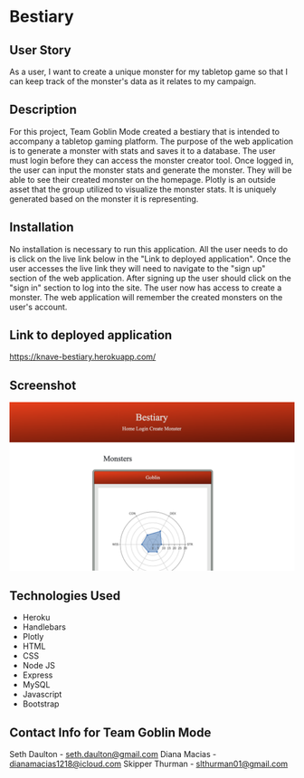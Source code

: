 # Bestiary

## User Story

As a user, I want to create a unique monster for my tabletop game so that I can keep track of the monster's data as it relates to my campaign.

## Description

For this project, Team Goblin Mode created a bestiary that is intended to accompany a tabletop gaming platform. The purpose of the web application is to generate a monster with stats and saves it to a database. The user must login before they can access the monster creator tool. Once logged in, the user can input the monster stats and generate the monster. They will be able to see their created monster on the homepage. Plotly is an outside asset that the group utilized to visualize the monster stats. It is uniquely generated based on the monster it is representing.

## Installation

No installation is necessary to run this application. All the user needs to do is click on the live link below in the "Link to deployed application". Once the user accesses the live link they will need to navigate to the "sign up" section of the web application. After signing up the user should click on the "sign in" section to log into the site. The user now has access to create a monster. The web application will remember the created monsters on the user's account.   

## Link to deployed application

https://knave-bestiary.herokuapp.com/

## Screenshot

![Bestiary Homepage](./public/images/BestiaryScreenShot.png)

## Technologies Used

* Heroku
* Handlebars
* Plotly
* HTML
* CSS
* Node JS
* Express
* MySQL
* Javascript
* Bootstrap

## Contact Info for Team Goblin Mode

Seth Daulton - seth.daulton@gmail.com
Diana Macias - dianamacias1218@icloud.com
Skipper Thurman - slthurman01@gmail.com
